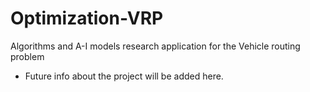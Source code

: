 # Optimization-VRP
Algorithms and A-I models research application for the Vehicle routing problem
- Future info about the project will be added here.

